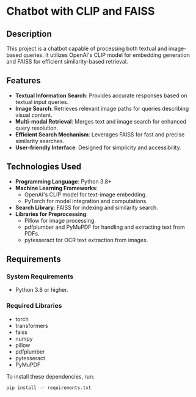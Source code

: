 # Chatbot with CLIP and FAISS

## Description
This project is a chatbot capable of processing both textual and image-based queries. It utilizes OpenAI's CLIP model for embedding generation and FAISS for efficient similarity-based retrieval.

## Features
- **Textual Information Search**: Provides accurate responses based on textual input queries.
- **Image Search**: Retrieves relevant image paths for queries describing visual content.
- **Multi-modal Retrieval**: Merges text and image search for enhanced query resolution.
- **Efficient Search Mechanism**: Leverages FAISS for fast and precise similarity searches.
- **User-friendly Interface**: Designed for simplicity and accessibility.

## Technologies Used
- **Programming Language**: Python 3.8+
- **Machine Learning Frameworks**:
  - OpenAI's CLIP model for text-image embedding.
  - PyTorch for model integration and computations.
- **Search Library**: FAISS for indexing and similarity search.
- **Libraries for Preprocessing**:
  - Pillow for image processing.
  - pdfplumber and PyMuPDF for handling and extracting text from PDFs.
  - pytesseract for OCR text extraction from images.

## Requirements

### System Requirements
- Python 3.8 or higher.

### Required Libraries
- torch
- transformers
- faiss
- numpy
- pillow
- pdfplumber
- pytesseract
- PyMuPDF

To install these dependencies, run:

```bash
pip install -r requirements.txt
